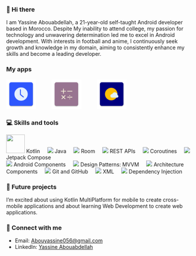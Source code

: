 ### 👋 Hi there
I am Yassine Abouabdellah, a 21-year-old self-taught Android developer based in Morocco. Despite My inability to attend college, my passion for technology and unwavering determination led me to excel in Android development. With interests in football and anime, I continuously seek growth and knowledge in my domain, aiming to consistently enhance my skills and become a leading developer.

### My apps
<a href="https://github.com/yassineAbou/Clock"><img src="https://github.com/yassineAbou/yassineAbou/blob/master/clock.png" width="80"></a>   <a href="https://github.com/yassineAbou/Calculator"><img src="https://github.com/yassineAbou/yassineAbou/blob/master/calculator.png" width="80"></a>   <a href="https://github.com/yassineAbou/Weather"><img src="https://github.com/yassineAbou/yassineAbou/blob/master/weather.png" width="80"></a>

### 💻 Skills and tools
<img src="https://icon.icepanel.io/Technology/svg/Kotlin.svg" width="50" height="50"/> Kotlin &nbsp;&nbsp;&nbsp;
<img src="https://img.icons8.com/color/48/000000/java-coffee-cup-logo.png"/> Java &nbsp;&nbsp;&nbsp;
<img src="https://img.icons8.com/color/48/000000/database.png"/> Room &nbsp;&nbsp;&nbsp;
<img src="https://img.icons8.com/color/48/000000/api-settings.png"/> REST APIs &nbsp;&nbsp;&nbsp;
<img src="https://developer.android.com/static/images/kotlin/pathway.png" width="50"/> Coroutines &nbsp;&nbsp;&nbsp;
<img src="https://encrypted-tbn0.gstatic.com/images?q=tbn:ANd9GcSyhhmRBTYT9SCctmEmdnMnHa8oqXQLZGYklZ_d196n&s" width="50"/> Jetpack Compose <br>
<img src="https://img.icons8.com/color/48/000000/android-os.png"/> Android Components &nbsp;&nbsp;&nbsp;
<img src="https://raw.githubusercontent.com/irontec/android-mvvm-example/master/logo.png" width="50"/> Design Patterns: MVVM &nbsp;&nbsp;&nbsp;
<img src="https://2.bp.blogspot.com/-7-CWfmPz1g8/XH28n3abG7I/AAAAAAAAHSY/PhV66bw8SkgN1lUNRwn9gV84UmrkTDNNACLcBGAs/s1600/image2.png" width="50"/> Architecture Components &nbsp;&nbsp;&nbsp;
<img src="https://img.icons8.com/ios/50/000000/github--v1.png"/> Git and GitHub &nbsp;&nbsp;&nbsp;
<img src="https://img.freepik.com/premium-vector/modern-flat-design-xml-file-icon-web-simple-style_599062-556.jpg?w=2000" width="50"/> XML &nbsp;&nbsp;&nbsp;
<img src="https://en.proft.me/media/android/android_di.png" width="50"/> Dependency Injection

### 🚀 Future projects
I’m excited about using Kotlin MultiPlatform for mobile to create cross-mobile applications and about learning Web Development to create web applications.

### 🤝 Connect with me
- Email: Abouyassine056@gmail.com
- LinkedIn: [Yassine Abouabdellah](https://www.linkedin.com/in/yassineabou/)


















